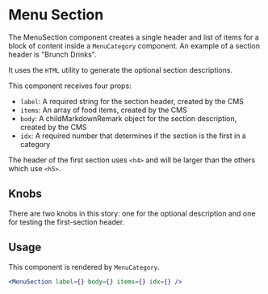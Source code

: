 # Menu Section

The MenuSection component creates a single header and list of items for a block of content inside a `MenuCategory` component. An example of a section header is "Brunch Drinks".

It uses the `HTML` utility to generate the optional section descriptions.

This component receives four props:

- `label`: A required string for the section header, created by the CMS
- `items`: An array of food items, created by the CMS
- `body`: A childMarkdownRemark object for the section description, created by the CMS
- `idx`: A required number that determines if the section is the first in a category

The header of the first section uses `<h4>` and will be larger than the others which use `<h5>`.

## Knobs

There are two knobs in this story: one for the optional description and one for testing the first-section header.

## Usage

This component is rendered by `MenuCategory`.

```jsx
<MenuSection label={} body={} items={} idx={} />
```